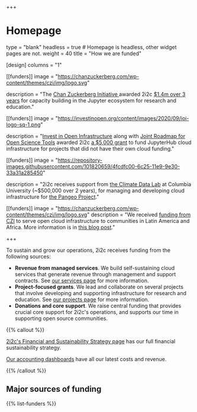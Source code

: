 +++
# Homepage
type = "blank"
headless = true  # Homepage is headless, other widget pages are not.
weight = 40
title = "How we are funded"

[design]
  columns = "1"

[[funders]]
  image = "https://chanzuckerberg.com/wp-content/themes/czi/img/logo.svg"
  
  description = "The [Chan Zuckerberg Initiative ](https://chanzuckerberg.com/eoss/) awarded 2i2c [$1.4m over 3 years](/blog/2021/czi-core-support) for capacity building in the Jupyter ecosystem for research and education."

[[funders]]
  image = "https://investinopen.org/content/images/2020/09/ioi-logo-sq-1.png"
  
  description = "[Invest in Open Infrastructure](https://investinopen.org) along with [Joint Roadmap for Open Science Tools](https://jrost.org) awarded 2i2c [a $5,000 grant](https://investinopen.org/blog/jrost-rapid-response-fund-awardees/) to fund JupyterHub cloud infrastructure for projects that did not have their own cloud funding."

[[funders]]
  image = "https://repository-images.githubusercontent.com/101820659/4fcdfc00-6c25-11e9-9e30-33a31a285450"
  
  description = "2i2c receives support from [the Climate Data Lab](https://medium.com/pangeo/announcing-the-climate-data-science-lab-funded-by-the-moore-foundation-4bc4314ac02d) at Columbia University (~$500,000 over 2 years), for managing and developing cloud infrastructure for [the Pangeo Project](https://pangeo.io)."

[[funders]]
  image = "https://chanzuckerberg.com/wp-content/themes/czi/img/logo.svg"
  description = "We received [funding from CZI](https://cziscience.medium.com/building-strong-inclusive-research-communities-f2dd8872a4d) to serve open cloud infrastructure to communities in Latin America and Africa. More information is in [this blog post](https://2i2c.org/blog/2022/czi-global-communities-announcement/)."

+++

To sustain and grow our operations, 2i2c receives funding from the following sources:

- **Revenue from managed services**. We build self-sustaining cloud services that generate revenue through management and support contracts. See [our services page](/service) for more information.
- **Project-focused grants**. We lead and collaborate on several projects that involve developing and supporting infrastructure for research and education. See [our projects page](/projects) for more information.
- **Donations and core support**. We raise central funding that provides crucial core support for 2i2c's operations, and supports our time in supporting open source communities.

{{% callout %}}

[2i2c's Financial and Sustainability Strategy page](https://compass.2i2c.org/finance/strategy.html) has our full financial sustainability strategy.

[Our accounting dashboards](https://2i2c.org/kpis/finances) have all our latest costs and revenue.

{{% /callout %}}


## Major sources of funding

<!-- This is in layouts/shortcodes/list-funders.html -->
{{% list-funders %}}

